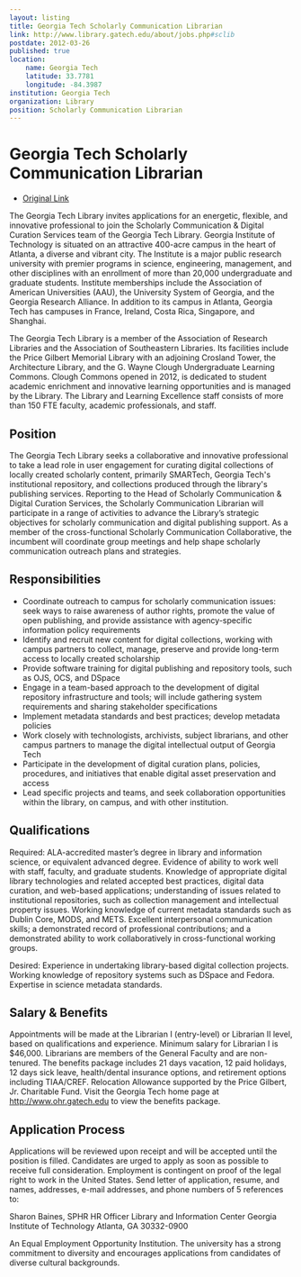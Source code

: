 ```yaml
---
layout: listing
title: Georgia Tech Scholarly Communication Librarian
link: http://www.library.gatech.edu/about/jobs.php#sclib
postdate: 2012-03-26
published: true
location:
	name: Georgia Tech
	latitude: 33.7781
	longitude: -84.3987
institution: Georgia Tech
organization: Library
position: Scholarly Communication Librarian
---
```


# Georgia Tech Scholarly Communication Librarian

*  [Original Link](http://www.library.gatech.edu/about/jobs.php#sclib)

The Georgia Tech Library invites applications for an energetic, flexible, and innovative professional to join the Scholarly Communication & Digital Curation Services team of the Georgia Tech Library. Georgia Institute of Technology is situated on an attractive 400-acre campus in the heart of Atlanta, a diverse and vibrant city. The Institute is a major public research university with premier programs in science, engineering, management, and other disciplines with an enrollment of more than 20,000 undergraduate and graduate students. Institute memberships include the Association of American Universities (AAU), the University System of Georgia, and the Georgia Research Alliance. In addition to its campus in Atlanta, Georgia Tech has campuses in France, Ireland, Costa Rica, Singapore, and Shanghai.

The Georgia Tech Library is a member of the Association of Research Libraries and the Association of Southeastern Libraries. Its facilities include the Price Gilbert Memorial Library with an adjoining Crosland Tower, the Architecture Library, and the G. Wayne Clough Undergraduate Learning Commons. Clough Commons opened in 2012, is dedicated to student academic enrichment and innovative learning opportunities and is managed by the Library. The Library and Learning Excellence staff consists of more than 150 FTE faculty, academic professionals, and staff.

## Position
The Georgia Tech Library seeks a collaborative and innovative professional to take a lead role in user engagement for curating digital collections of locally created scholarly content, primarily SMARTech, Georgia Tech's institutional repository, and collections produced through the library's publishing services.  Reporting to the Head of Scholarly Communication & Digital Curation Services, the Scholarly Communication Librarian will participate in a range of activities to advance the Library’s strategic objectives for scholarly communication and digital publishing support.   As a member of the cross-functional Scholarly Communication Collaborative, the incumbent will coordinate group meetings and help shape scholarly communication outreach plans and strategies.

## Responsibilities
* Coordinate outreach to campus for scholarly communication issues: seek ways to raise awareness of author rights, promote the value of open publishing, and provide assistance with agency-specific information policy requirements
* Identify and recruit new content for digital collections, working with campus partners to collect, manage, preserve and provide long-term access to locally created scholarship
* Provide software training for digital publishing and repository tools, such as OJS, OCS, and DSpace
* Engage in a team-based approach to the development of digital repository infrastructure and tools; will include gathering system requirements and sharing stakeholder specifications
* Implement metadata standards and best practices; develop metadata policies
* Work closely with technologists, archivists, subject librarians, and other campus partners to manage the digital intellectual output of Georgia Tech
* Participate in the development of digital curation plans, policies, procedures, and initiatives that enable digital asset preservation and access
* Lead specific projects and teams, and seek collaboration opportunities within the library, on campus, and with other institution.

## Qualifications
Required:  ALA-accredited master’s degree in library and information science, or equivalent advanced degree.  Evidence of ability to work well with staff, faculty, and graduate students. Knowledge of appropriate digital library technologies and related accepted best practices, digital data curation, and web-based applications; understanding of issues related to institutional repositories, such as collection management and intellectual property issues. Working knowledge of current metadata standards such as Dublin Core, MODS, and METS.   Excellent interpersonal communication skills; a demonstrated record of professional contributions; and a demonstrated ability to work collaboratively in cross-functional working groups. 

Desired: Experience in undertaking library-based digital collection projects.  Working knowledge of repository systems such as DSpace and Fedora. Expertise in science metadata standards.

## Salary & Benefits
Appointments will be made at the Librarian I (entry-level) or Librarian II level, based on qualifications and experience. Minimum salary for Librarian I is $46,000. Librarians are members of the General Faculty and are non-tenured. The benefits package includes 21 days vacation, 12 paid holidays, 12 days sick leave, health/dental insurance options, and retirement options including TIAA/CREF. Relocation Allowance supported by the Price Gilbert, Jr. Charitable Fund. Visit the Georgia Tech home page at http://www.ohr.gatech.edu to view the benefits package. 

## Application Process
Applications will be reviewed upon receipt and will be accepted until the position is filled. Candidates are urged to apply as soon as possible to receive full consideration. Employment is contingent on proof of the legal right to work in the United States. Send letter of application, resume, and names, addresses, e-mail addresses, and phone numbers of 5 references to:

Sharon Baines, SPHR 
HR Officer 
Library and Information Center 
Georgia Institute of Technology 
Atlanta, GA 30332-0900 

An Equal Employment Opportunity Institution. The university has a strong commitment to diversity and encourages applications from candidates of diverse cultural backgrounds.